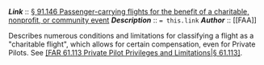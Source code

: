 ***Link***      :: [§ 91.146 Passenger-carrying flights for the benefit of a charitable, nonprofit, or community event](https://www.ecfr.gov/current/title-14/section-91.146)
***Description***      :: `= this.link`
***Author*** :: [[FAA]]

Describes numerous conditions and limitations for classifying a flight as a "charitable flight", which allows for certain compensation, even for Private Pilots. See [[FAR 61.113 Private Pilot Privileges and Limitations|§ 61.113]](d).